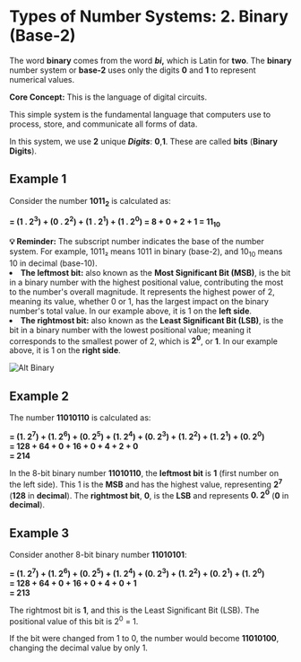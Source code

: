 # Types of Number Systems: 2. Binary (Base-2)

The word **binary** comes from the word **_bi_,** which is Latin for **two**. The **binary** number system or **base-2** uses only the digits **0** and **1** to represent numerical values. 

<div class="steps">

**Core Concept:** This is the language of digital circuits.

</div>

This simple system is the fundamental language that computers use to process, store, and communicate all forms of data.

In this system, we use **2** unique **_Digits_**: **0**,**1**. These are called **bits** (**Binary Digits**).

## Example 1

Consider the number **1011<sub>2</sub>** is calculated as:

<!-- **Example 1:** The number **1011<sub>2</sub>** is calculated as: -->

<div class="steps">

**= (1 . 2<sup>3</sup>) + (0 . 2<sup>2</sup>) + (1 . 2<sup>1</sup>) + (1 . 2<sup>0</sup>) = 8 + 0 + 2 + 1 = 11<sub>10</sub>**

</div>

<div class="note">
    <strong>💡 Reminder:</strong> The subscript number indicates the base of the number system. For example, 1011₂ means 1011 in binary (base-2), and 10<sub>10</sub> means 10 in decimal (base-10).
</div>

<div>

<li><strong>The leftmost bit:</strong> also known as the <strong>Most Significant Bit (MSB)</strong>, is the bit in a binary number with the highest positional value, contributing the most to the number's overall magnitude. It represents the highest power of 2, meaning its value, whether 0 or 1, has the largest impact on the binary number's total value. In our example above, it is 1 on the <strong>left side</strong>.

</div>

<!-- **- The leftmost bit** also known as the **Most Significant Bit (MSB)**, is the bit in a binary number with the highest positional value, contributing the most to the number's overall magnitude. It represents the highest power of 2, meaning its value, whether 0 or 1, has the largest impact on the binary number's total value. In our example above, it is 1 on the **left side**.  -->

<div>
<li><strong>The rightmost bit:</strong> also known as the <strong>Least Significant Bit (LSB)</strong>, is the bit in a binary number with the lowest positional value; meaning it corresponds to the smallest power of 2, which is <strong>2<sup>0</sup></strong>, or <strong>1</strong>. In our example above, it is 1 on the <strong>right side</strong>.

</div>

<!-- **- The rightmost bit** also known as the **Least Significant Bit (LSB)**, is the bit in a binary number with the lowest positional value; meaning it corresponds to the smallest power of 2, which is **2<sup>0</sup>**, or **1**. In our example above, it is 1 on the **right side**. -->


![Alt Binary]( /images/binary.png "Binary System")


## Example 2

The number **11010110** is calculated as:

<!-- **Example 2:** The number **11010110** is calculated as: -->

<div class="steps">

**= (1. 2<sup>7</sup>) + (1. 2<sup>6</sup>) + (0. 2<sup>5</sup>) + (1. 2<sup>4</sup>) + (0. 2<sup>3</sup>) + (1. 2<sup>2</sup>) + (1. 2<sup>1</sup>) + (0. 2<sup>0</sup>) <br>= 128 + 64 + 0 + 16 + 0 + 4 + 2 + 0 <br>= 214**

</div>

In the 8-bit binary number **11010110**, the **leftmost bit** is **1** (first number on the left side). This 1 is the **MSB** and has the highest value, representing **2<sup>7</sup>** (**128** in **decimal**). The **rightmost bit**, **0**, is the **LSB** and represents **0. 2<sup>0</sup>** (**0** in **decimal**).

## Example 3

<!-- **Example 3:** -->

Consider another 8-bit binary number **11010101**:

<div class="steps">

**= (1. 2<sup>7</sup>) + (1. 2<sup>6</sup>) + (0. 2<sup>5</sup>) + (1. 2<sup>4</sup>) + (0. 2<sup>3</sup>) + (1. 2<sup>2</sup>) + (0. 2<sup>1</sup>) + (1. 2<sup>0</sup>) <br>= 128 + 64 + 0 + 16 + 0 + 4 + 0 + 1 <br>= 213**


</div>

The rightmost bit is **1**, and this is the Least Significant Bit (LSB). The positional value of this bit is 2<sup>0</sup> = 1.


If the bit were changed from 1 to 0, the number would become **11010100**, changing the decimal value by only 1.